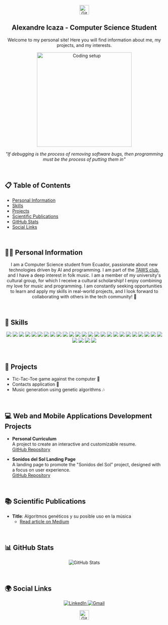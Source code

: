 <p align="center">
  <img src="https://cdn-icons-png.flaticon.com/512/25/25231.png" alt="GitHub Logo" width="30" height="30"/>
</p>

<h2 align="center">Alexandre Icaza - Computer Science Student</h2>

<p align="center">
  Welcome to my personal site! Here you will find information about me, my projects, and my interests.
</p>

<p align="center">
  <img src="https://www.codedex.io/images/codedex-bot-logo-compressed.gif" alt="Coding setup" width="300"/>
</p>

<p align="center">
  <i>"If debugging is the process of removing software bugs, then programming must be the process of putting them in"</i>
</p>

<br>

## 📋 Table of Contents
- [Personal Information](#personal-information)
- [Skills](#-skills)
- [Projects](#-projects)
- [Scientific Publications](#-scientific-publications)
- [GitHub Stats](#-github-stats)
- [Social Links](#-social-links)

<br>

## 👨‍💻 Personal Information

<p align="center">
  I am a Computer Science student from Ecuador, passionate about new technologies driven by AI and programming. I am part of the <a href="https://github.com/Taws-Espol">TAWS club</a>, and I have a deep interest in folk music. I am a member of my university's cultural group, for which I receive a cultural scholarship! I enjoy combining my love for music and programming. I am constantly seeking opportunities to learn and apply my skills in real-world projects, and I look forward to collaborating with others in the tech community! 🚀

</p>

<br>

## 🚀 Skills

<p align="center">
  <img src="https://img.shields.io/badge/Java-ED8B00?style=for-the-badge&logo=java&logoColor=white"/>
  <img src="https://img.shields.io/badge/HTML5-E34F26?style=for-the-badge&logo=html5&logoColor=white"/>
  <img src="https://img.shields.io/badge/Python-3670A0?style=for-the-badge&logo=python&logoColor=ffdd54"/>
  <img src="https://img.shields.io/badge/React-20232A?style=for-the-badge&logo=react&logoColor=61DAFB"/>
  <img src="https://img.shields.io/badge/React_Router-CA4245?style=for-the-badge&logo=react-router&logoColor=white"/>
  <img src="https://img.shields.io/badge/CSS3-1572B6?style=for-the-badge&logo=css3&logoColor=white"/>
  <img src="https://img.shields.io/badge/TailwindCSS-38B2AC?style=for-the-badge&logo=tailwind-css&logoColor=white"/>
  <img src="https://img.shields.io/badge/JavaFX-FF464F?style=for-the-badge&logo=java&logoColor=white"/>
  <img src="https://img.shields.io/badge/Node.js-339933?style=for-the-badge&logo=nodedotjs&logoColor=white"/>
  <img src="https://img.shields.io/badge/MySQL-00000F?style=for-the-badge&logo=mysql&logoColor=white"/>
  <img src="https://img.shields.io/badge/Figma-F24E1E?style=for-the-badge&logo=figma&logoColor=white"/>
  <img src="https://img.shields.io/badge/Numpy-013243?style=for-the-badge&logo=numpy&logoColor=white"/>
  <img src="https://img.shields.io/badge/Pandas-150458?style=for-the-badge&logo=pandas&logoColor=white"/>
  <img src="https://img.shields.io/badge/npm-CB3837?style=for-the-badge&logo=npm&logoColor=white"/>
  <img src="https://img.shields.io/badge/GitHub-181717?style=for-the-badge&logo=github&logoColor=white"/>
  <img src="https://img.shields.io/badge/C-00599C?style=for-the-badge&logo=c&logoColor=white"/>
  <img src="https://img.shields.io/badge/Go-00ADD8?style=for-the-badge&logo=go&logoColor=white"/>
  <img src="https://img.shields.io/badge/JavaScript-323330?style=for-the-badge&logo=javascript&logoColor=f7df1e"/>
  <img src="https://img.shields.io/badge/Markdown-000000?style=for-the-badge&logo=markdown&logoColor=white"/>
  <img src="https://img.shields.io/badge/Shell_Script-121011?style=for-the-badge&logo=gnu-bash&logoColor=white"/>
  <img src="https://img.shields.io/badge/Matplotlib-013243?style=for-the-badge&logo=matplotlib&logoColor=white"/>
  <img src="https://img.shields.io/badge/Plotly-3F4F75?style=for-the-badge&logo=plotly&logoColor=white"/>
  <img src="https://img.shields.io/badge/Linux-FCC624?style=for-the-badge&logo=linux&logoColor=black"/>
  <img src="https://img.shields.io/badge/Git-F05032?style=for-the-badge&logo=git&logoColor=white"/>
  <img src="https://img.shields.io/badge/Neovim-57A143?style=for-the-badge&logo=neovim&logoColor=white"/>
  <img src="https://img.shields.io/badge/Windows-0078D6?style=for-the-badge&logo=windows&logoColor=white"/>
  <img src="https://img.shields.io/badge/Lua-2C2D72?style=for-the-badge&logo=lua&logoColor=white"/>
  <img src="https://img.shields.io/badge/Odin-6E4C1E?style=for-the-badge&logo=odin-project&logoColor=white"/>
  <img src="https://img.shields.io/badge/Zig-F7A41D?style=for-the-badge&logo=zig&logoColor=black"/>
</p>

<br>

## 💼 Projects
- Tic-Tac-Toe game against the computer 🧠
- Contacts application 📱
- Music generation using genetic algorithms 🎶

<br>

## 💻 Web and Mobile Applications Development Projects

- **Personal Curriculum**  
  A project to create an interactive and customizable resume.  
  [GitHub Repository](https://github.com/aledicaz/curriculum)

- **Sonidos del Sol Landing Page**  
  A landing page to promote the "Sonidos del Sol" project, designed with a focus on user experience.  
  [GitHub Repository](https://github.com/aledicaz/landing)

  <br>

## 📚 Scientific Publications
- **Title**: Algoritmos genéticos y su posible uso en la música
  - [Read article on Medium](https://medium.com/@taws/algoritmos-gen%C3%A9ticos-y-su-posible-uso-en-la-m%C3%BAsica-3beee0b3b459)

<br>

## 📊 GitHub Stats

<p align="center">
  <img src="https://github-readme-stats.vercel.app/api?username=aledicaz&show_icons=true&theme=radical" alt="GitHub Stats" />
</p>

<br>

## 🌍 Social Links

<p align="center">
  <a href="https://www.linkedin.com/in/alexandre-icaza-gonzalez/">
    <img src="https://img.shields.io/badge/LinkedIn-0077B5?style=for-the-badge&logo=linkedin&logoColor=white" alt="LinkedIn" />
  </a>
  <a href="mailto:licazago@fiec.espol.edu.ec">
    <img src="https://img.shields.io/badge/Gmail-D14836?style=for-the-badge&logo=gmail&logoColor=white" alt="Gmail" />
  </a>
</p>

<p align="center">
  <img src="https://cdn-icons-png.flaticon.com/512/25/25231.png" alt="GitHub Logo" width="30" height="30"/>
</p>
